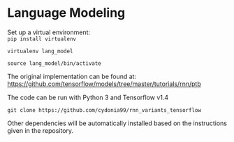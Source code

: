 # Language Modeling

Set up a virtual environment:  
`pip install virtualenv`

`virtualenv lang_model`

`source lang_model/bin/activate`

The original implementation can be found at: https://github.com/tensorflow/models/tree/master/tutorials/rnn/ptb

The code can be run with Python 3 and Tensorflow v1.4 

`git clone https://github.com/cydonia99/rnn_variants_tensorflow `

Other dependencies will be automatically installed based on the instructions given in the repository.

